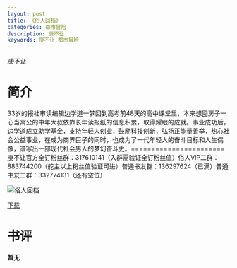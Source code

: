 ```yaml
---
layout: post
title: 《俗人回档》
categories: 都市冒险
description: 庚不让
keywords: 庚不让,都市冒险
---
```

*庚不让*
# 简介
33岁的报社审读编辑边学道一梦回到高考前48天的高中课堂里，本来想囤房子一心当寓公的中年大叔依靠长年读报纸的信息积累，取得耀眼的成就。事业成功后，边学道成立助学基金，支持年轻人创业，鼓励科技创新，弘扬正能量善举，热心社会公益事业，在成为商界巨子的同时，也成为了一代年轻人的奋斗目标和人生偶像，谱写出一部现代社会男人的梦幻奋斗史。=======================庚不让官方全订粉丝群：317610141（入群需验证全订粉丝值）俗人VIP二群：883744200（舵主以上粉丝值验证可进）普通书友群：136297624（已满）普通书友二群：332774131（还有空位）

![俗人回档](https://cdn.jsdelivr.net/gh/YYbooks0/yybooks0img@master/bookscover2/俗人回档.5ctj4qm63r40.jpg)

[下载](https://link.jscdn.cn/1drv/aHR0cHM6Ly8xZHJ2Lm1zL3QvcyFBaGU2R2dNWmVFb2pobkdBeFlHcHp0ZVJWWE95P2U9ZTRxVkwy.txt)

# 书评
**暂无**